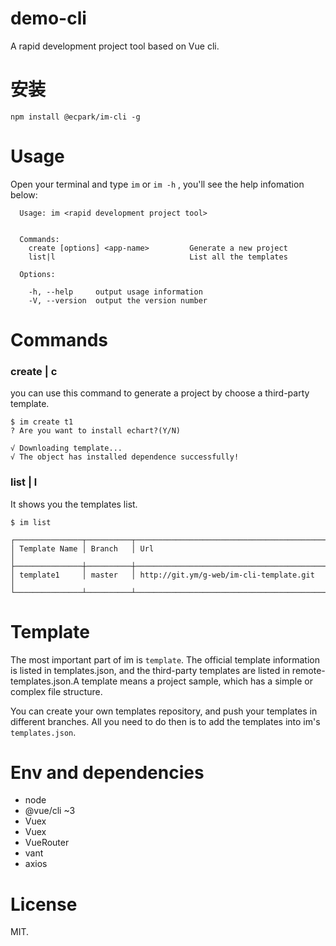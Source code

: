 # demo-cli

A rapid development project tool based on Vue cli.

# 安装

```
npm install @ecpark/im-cli -g
```

# Usage

Open your terminal and type `im` or `im -h` , you'll see the help infomation below:

```
  Usage: im <rapid development project tool>


  Commands:
    create [options] <app-name>         Generate a new project
    list|l                              List all the templates

  Options:

    -h, --help     output usage information
    -V, --version  output the version number
```

# Commands

### create | c

you can use this command to generate a project by choose a third-party template.

```
$ im create t1
? Are you want to install echart?(Y/N)

√ Downloading template...
√ The object has installed dependence successfully!
```

### list | l

It shows you the templates list.

```
$ im list

┌───────────────┬──────────┬───────────────────────────────────────────┐
│ Template Name │ Branch   │ Url                                       │
├───────────────┼──────────┼───────────────────────────────────────────┤
│ template1     │ master   │ http://git.ym/g-web/im-cli-template.git   │
└───────────────┴──────────┴───────────────────────────────────────────┘
```

# Template

The most important part of im is `template`. The official template information is listed in templates.json, and the third-party templates are listed in remote-templates.json.A template means a project sample, which has a simple or complex file structure.

You can create your own templates repository, and push your templates in different branches. All you need to do then is to add the templates into im's `templates.json`.

# Env and dependencies

- node
- @vue/cli ~3
- Vuex
- Vuex
- VueRouter
- vant
- axios

# License

MIT.
